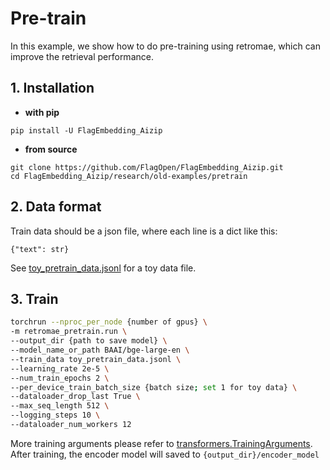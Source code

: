 # Pre-train
In this example, we show how to do pre-training using retromae, 
which can improve the retrieval performance. 

## 1. Installation
* **with pip**
```
pip install -U FlagEmbedding_Aizip
```

* **from source**
```
git clone https://github.com/FlagOpen/FlagEmbedding_Aizip.git
cd FlagEmbedding_Aizip/research/old-examples/pretrain
```

## 2. Data format
Train data should be a json file, where each line is a dict like this:
```
{"text": str}
```
See [toy_pretrain_data.jsonl](https://github.com/FlagOpen/FlagEmbedding_Aizip/blob/master/examples/pretrain/toy_pretrain_data.jsonl) for a toy data file.

## 3. Train

```bash
torchrun --nproc_per_node {number of gpus} \
-m retromae_pretrain.run \
--output_dir {path to save model} \
--model_name_or_path BAAI/bge-large-en \
--train_data toy_pretrain_data.jsonl \
--learning_rate 2e-5 \
--num_train_epochs 2 \
--per_device_train_batch_size {batch size; set 1 for toy data} \
--dataloader_drop_last True \
--max_seq_length 512 \
--logging_steps 10 \
--dataloader_num_workers 12
```

More training arguments please refer to [transformers.TrainingArguments](https://huggingface.co/docs/transformers/main_classes/trainer#transformers.TrainingArguments). 
After training, the encoder model will saved to `{output_dir}/encoder_model`

